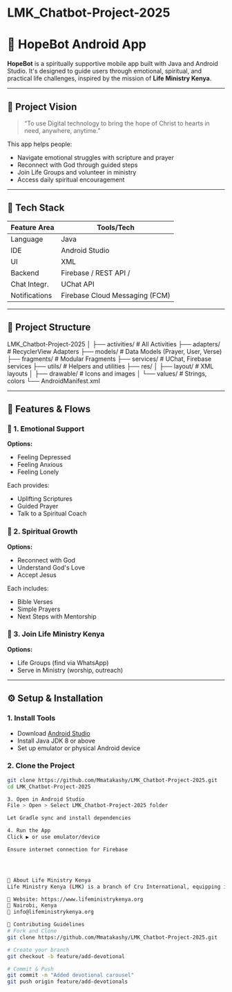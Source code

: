 # LMK_Chatbot-Project-2025

# 🙏 HopeBot  Android App

**HopeBot** is a spiritually supportive mobile app built with Java and Android Studio. It's designed to guide users through emotional, spiritual, and practical life challenges, inspired by the mission of **Life Ministry Kenya**.

---

## 📌 Project Vision

> “To use Digital technology to bring the hope of Christ to hearts in need, anywhere, anytime.”

This app helps people:
- Navigate emotional struggles with scripture and prayer
- Reconnect with God through guided steps
- Join Life Groups and volunteer in ministry
- Access daily spiritual encouragement

---

## 🧰 Tech Stack

| Feature Area    | Tools/Tech                    |
|----------------|-------------------------------|
| Language        | Java                          |
| IDE             | Android Studio                |
| UI              | XML                           |
| Backend   | Firebase / REST API /   |
| Chat Integr.    | UChat API                     |
| Notifications   | Firebase Cloud Messaging (FCM)|

---

## 📁 Project Structure
LMK_Chatbot-Project-2025
│
├── activities/ # All Activities
├── adapters/ # RecyclerView Adapters
├── models/ # Data Models (Prayer, User, Verse)
├── fragments/ # Modular Fragments
├── services/ # UChat, Firebase services
├── utils/ # Helpers and utilities
├── res/
│ ├── layout/ # XML layouts
│ ├── drawable/ # Icons and images
│ └── values/ # Strings, colors
└── AndroidManifest.xml

---

## 📲 Features & Flows

### 💬 1. Emotional Support
**Options:**
- Feeling Depressed
- Feeling Anxious
- Feeling Lonely

Each provides:
- Uplifting Scriptures
- Guided Prayer
- Talk to a Spiritual Coach

### 🙏 2. Spiritual Growth
**Options:**
- Reconnect with God
- Understand God's Love
- Accept Jesus

Each includes:
- Bible Verses
- Simple Prayers
- Next Steps with Mentorship

### 🤝 3. Join Life Ministry Kenya
**Options:**
- Life Groups (find via WhatsApp)
- Serve in Ministry (worship, outreach)


---

## ⚙️ Setup & Installation

### 1. Install Tools

- Download [Android Studio](https://developer.android.com/studio)
- Install Java JDK 8 or above
- Set up emulator or physical Android device

### 2. Clone the Project

```bash
git clone https://github.com/Mmatakashy/LMK_Chatbot-Project-2025.git
cd LMK_Chatbot-Project-2025

3. Open in Android Studio
File > Open > Select LMK_Chatbot-Project-2025 folder

Let Gradle sync and install dependencies

4. Run the App
Click ▶️ or use emulator/device

Ensure internet connection for Firebase




🙋 About Life Ministry Kenya
Life Ministry Kenya (LMK) is a branch of Cru International, equipping individuals and communities to grow spiritually and impact their world.

🔗 Website: https://www.lifeministrykenya.org
📍 Nairobi, Kenya
📧 info@lifeministrykenya.org

🙌 Contributing Guidelines
# Fork and Clone
git clone https://github.com/Mmatakashy/LMK_Chatbot-Project-2025.git

# Create your branch
git checkout -b feature/add-devotional

# Commit & Push
git commit -m "Added devotional carousel"
git push origin feature/add-devotionals

